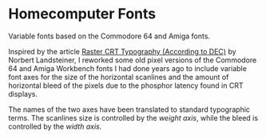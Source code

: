 # Homecomputer Fonts

Variable fonts based on the Commodore 64 and Amiga fonts.

Inspired by the article [Raster CRT Typography (According to DEC)](https://www.masswerk.at/nowgobang/2019/dec-crt-typography) by Norbert Landsteiner, I reworked some old pixel versions of the Commodore 64 and Amiga Workbench fonts I had done years ago to include variable font axes for the size of the horizontal scanlines and the amount of horizontal bleed of the pixels due to the phosphor latency found in CRT displays.

The names of the two axes have been translated to standard typographic terms. The scanlines size is controlled by the _weight axis_, while the bleed is controlled by the _width axis._

